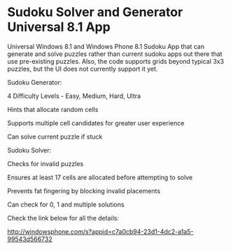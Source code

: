 Sudoku Solver and Generator Universal 8.1 App
=============================================

Universal Windows 8.1 and Windows Phone 8.1 Sudoku App that can generate and solve puzzles rather than current sudoku apps out there that use pre-existing puzzles. Also, the code supports grids beyond typical 3x3 puzzles, but the UI does not currently support it yet. 

Sudoku Generator:

4 Difficulty Levels - Easy, Medium, Hard, Ultra

Hints that allocate random cells 

Supports multiple cell candidates for greater user experience

Can solve current puzzle if stuck

Sudoku Solver:

Checks for invalid puzzles

Ensures at least 17 cells are allocated before attempting to solve

Prevents fat fingering by blocking invalid placements

Can check for 0, 1 and multiple solutions

Check the link below for all the details:

http://windowsphone.com/s?appid=c7a0cb94-23d1-4dc2-a1a5-99543d566732


